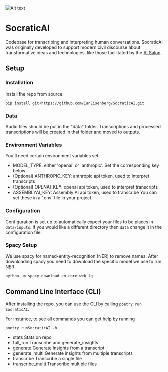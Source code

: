 ![Alt text](https://github.com/IanEisenberg/SocraticAI/blob/main/static/AI_Salon.png?raw=true "AI Salon")


# SocraticAI
Codebase for transcribing and interpreting human conversations. SocraticAI was originally
developed to support modern civil discourse about transformative ideas and technologies,
like those facilitated by the [AI Salon](https://lu.ma/Ai-salon).


## Setup

### Installation
Install the repo from source:

```pip install git+https://github.com/IanEisenberg/SocraticAI.git```

### Data
Audio files should be put in the "data" folder. Transcriptions and processed transcriptions will
be created in that folder and moved to outputs.

### Environment Variables
You'll need certain environment variables set:
* MODEL_TYPE: either 'openai' or 'anthropic'. Set the corresponding key below.
* (Optional) ANTHROPIC_KEY: anthropic api token, used to interpret transcripts
* (Optional) OPENAI_KEY: openai api token, used to interpret transcripts
* ASSEMBLYAI_KEY: Assembly AI api token, used to transcribe
You can set these in a '.env' file in your project.

### Configuration
Configuration is set up to automatically expect your files to be places in `data/inputs`. If
you would like a different directory then `data` change it in the configuration file.

### Spacy Setup
We use spacy for named-entity-recognition (NER) to remove names. After downloading spacy you need
to download the specific model we use to run NER.

```python -m spacy download en_core_web_lg```

## Command Line Interface (CLI)

After installing the repo, you can use the CLI by calling `poetry run SocraticAI`.

For instance, to see all commands you can get help by running 

```poetry runSocraticAI -h```

- stats               Stats on repo
- full_run            Transcribe and generate_insights
- generate            Generate insights from a transcript
- generate_multi      Generate insights from multiple transcripts
- transcribe          Transcribe a single file
- transcribe_multi    Transcribe multiple files